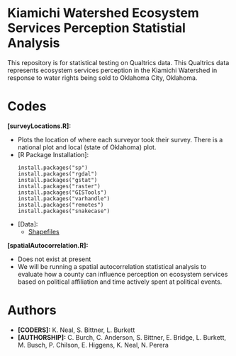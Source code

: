 # Kiamichi Watershed Ecosystem Services Perception Statistial Analysis

This repository is for statistical testing on Qualtrics data. This Qualtrics data represents ecosystem services perception in the 
Kiamichi Watershed in response to water rights being sold to Oklahoma City, Oklahoma.

# Codes
**[surveyLocations.R]:**
  - Plots the location of where each surveyor took their survey. There is a national plot and local (state of Oklahoma) plot.
  - [R Package Installation]:
      ```
      install.packages("sp")
      install.packages("rgdal")
      install.packages("gstat")
      install.packages("raster")
      install.packages("GISTools")
      install.packages("varhandle")
      install.packages("remotes")
      install.packages("snakecase")
      ```
  - [Data]: 
    * [Shapefiles](https://onedrive.live.com/?id=932BC1BE639384EE%2123541&cid=932BC1BE639384EE)

**[spatialAutocorrelation.R]:**
  - Does not exist at present
  - We will be running a spatial autocorrelation statistical analysis to evaluate how a county can influence perception on ecosystem 
    services based on political affiliation and time actively spent at political events. 

# Authors
  - **[CODERS]:** K. Neal, S. Bittner, L. Burkett
  - **[AUTHORSHIP]:** C. Burch, C. Anderson, S. Bittner, E. Bridge, L. Burkett, M. Busch, P. Chilson, E. Higgens, K. Neal, N. Perera
